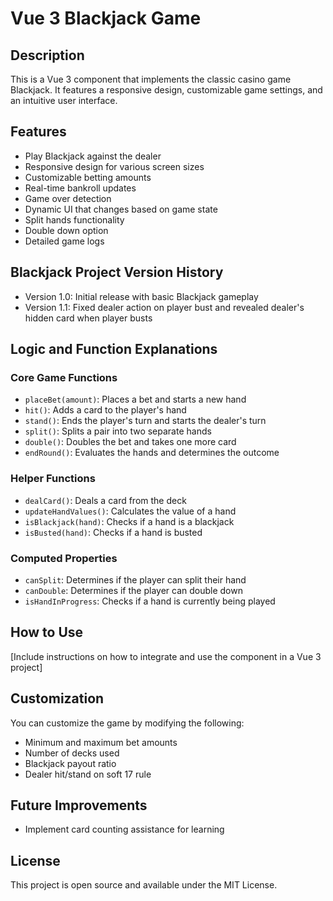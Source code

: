 # Vue 3 Blackjack Game

## Description

This is a Vue 3 component that implements the classic casino game Blackjack. It features a responsive design, customizable game settings, and an intuitive user interface.

## Features

- Play Blackjack against the dealer
- Responsive design for various screen sizes
- Customizable betting amounts
- Real-time bankroll updates
- Game over detection
- Dynamic UI that changes based on game state
- Split hands functionality
- Double down option
- Detailed game logs

## Blackjack Project Version History

- Version 1.0: Initial release with basic Blackjack gameplay
- Version 1.1: Fixed dealer action on player bust and revealed dealer's hidden card when player busts

## Logic and Function Explanations

### Core Game Functions

- `placeBet(amount)`: Places a bet and starts a new hand
- `hit()`: Adds a card to the player's hand
- `stand()`: Ends the player's turn and starts the dealer's turn
- `split()`: Splits a pair into two separate hands
- `double()`: Doubles the bet and takes one more card
- `endRound()`: Evaluates the hands and determines the outcome

### Helper Functions

- `dealCard()`: Deals a card from the deck
- `updateHandValues()`: Calculates the value of a hand
- `isBlackjack(hand)`: Checks if a hand is a blackjack
- `isBusted(hand)`: Checks if a hand is busted

### Computed Properties

- `canSplit`: Determines if the player can split their hand
- `canDouble`: Determines if the player can double down
- `isHandInProgress`: Checks if a hand is currently being played

## How to Use

[Include instructions on how to integrate and use the component in a Vue 3 project]

## Customization

You can customize the game by modifying the following:

- Minimum and maximum bet amounts
- Number of decks used
- Blackjack payout ratio
- Dealer hit/stand on soft 17 rule

## Future Improvements

- Implement card counting assistance for learning

## License

This project is open source and available under the MIT License.
